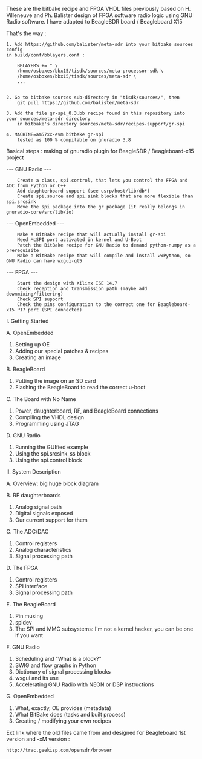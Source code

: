 

These are the bitbake recipe and FPGA VHDL files previously based on H. Villeneuve and Ph. Balister design of FPGA software radio logic using GNU Radio software. I have adapted to BeagleSDR board / Beagleboard X15

That's the way :

	1. Add https://github.com/balister/meta-sdr into your bitbake sources config
	in build/conf/bblayers.conf :

		BBLAYERS += " \
		/home/osboxes/bbx15/tisdk/sources/meta-processor-sdk \
		/home/osboxes/bbx15/tisdk/sources/meta-sdr \
		...


	2. Go to bitbake sources sub-directory in "tisdk/sources/", then
	    git pull https://github.com/balister/meta-sdr
	    
	3. Add the file gr-spi_0.3.bb recipe found in this repository into your sources/meta-sdr directory
	    in bitbake's directory sources/meta-sdr/recipes-support/gr-spi

	4. MACHINE=am57xx-evm bitbake gr-spi
	    tested as 100 % compilable on gnuradio 3.8

 Basical steps : making of gnuradio plugin for BeagleSDR / Beagleboard-x15 project

--- GNU Radio ---

		Create a class, spi.control, that lets you control the FPGA and ADC from Python or C++
		Add daughterboard support (see usrp/host/lib/db*)
		Create spi.source and spi.sink blocks that are more flexible than spi.srcsink
		Move the spi package into the gr package (it really belongs in gnuradio-core/src/lib/io)

--- OpenEmbedded ---

		Make a BitBake recipe that will actually install gr-spi
		Need McSPI port activated in kernel and U-Boot
		Patch the BitBake recipe for GNU Radio to demand python-numpy as a prerequisite
		Make a BitBake recipe that will compile and install wxPython, so GNU Radio can have wxgui-qt5

--- FPGA ---

		Start the design with Xilinx ISE 14.7
		Check reception and transmission path (maybe add downmixing/filtering) 
		Check SPI support
		Check the pins configuration to the correct one for Beagleboard-x15 P17 port (SPI connected)


I. Getting Started

 A. OpenEmbedded
  1. Setting up OE
  2. Adding our special patches & recipes
  3. Creating an image
		
 B. BeagleBoard
  1. Putting the image on an SD card
  2. Flashing the BeagleBoard to read the correct u-boot
		
 C. The Board with No Name
  1. Power, daughterboard, RF, and BeagleBoard connections
  2. Compiling the VHDL design
  3. Programming using JTAG
		
 D. GNU Radio
  1. Running the GUIfied example
  2. Using the spi.srcsink_ss block
  3. Using the spi.control block
		
II. System Description

 A. Overview: big huge block diagram
	
 B. RF daughterboards
  1. Analog signal path
  2. Digital signals exposed
  3. Our current support for them
		
 C. The ADC/DAC
  1. Control registers
  2. Analog characteristics
  3. Signal processing path
		
 D. The FPGA
  1. Control registers
  2. SPI interface
  3. Signal processing path
		
 E. The BeagleBoard
  1. Pin muxing
  2. spidev
  3. The SPI and MMC subsystems: I'm not a kernel hacker, you can be one if you want
		
 F. GNU Radio
  1. Scheduling and "What is a block?"
  2. SWIG and flow graphs in Python
  3. Dictionary of signal processing blocks
  4. wxgui and its use
  5. Accelerating GNU Radio with NEON or DSP instructions
		
 G. OpenEmbedded
  1. What, exactly, OE provides (metadata)
  2. What BitBake does (tasks and built process)
  3. Creating / modifying your own recipes
		
		
Ext link where the old files came from and designed for Beagleboard 1st version and -xM version :
		
	http://trac.geekisp.com/opensdr/browser



